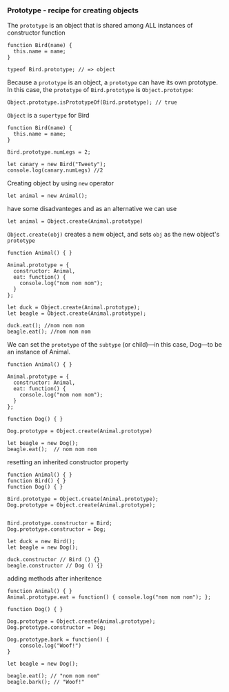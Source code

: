 ### Prototype - recipe for creating objects

The `prototype` is an object that is shared among ALL instances of constructor function

```
function Bird(name) {
  this.name = name;
}

typeof Bird.prototype; // => object
```
Because a `prototype` is an object, a `prototype` can have its own prototype. In this case, the `prototype` of `Bird.prototype` is `Object.prototype`:
```
Object.prototype.isPrototypeOf(Bird.prototype); // true
```
 `Object` is a `supertype` for Bird

```
function Bird(name) {
  this.name = name;
}

Bird.prototype.numLegs = 2;

let canary = new Bird("Tweety");
console.log(canary.numLegs) //2
```
Creating object by using `new` operator
```
let animal = new Animal();
```
have some disadvanteges and as an alternative we can use
```
let animal = Object.create(Animal.prototype)
```
`Object.create(obj)` creates a new object, and sets `obj` as the new object's `prototype`
```
function Animal() { }

Animal.prototype = {
  constructor: Animal, 
  eat: function() {
    console.log("nom nom nom");
  }
};

let duck = Object.create(Animal.prototype);
let beagle = Object.create(Animal.prototype);

duck.eat(); //nom nom nom
beagle.eat(); //nom nom nom
```
We  can set the `prototype` of the `subtype` (or child)—in this case, Dog—to be an instance of Animal.

```
function Animal() { }

Animal.prototype = {
  constructor: Animal,
  eat: function() {
    console.log("nom nom nom");
  }
};

function Dog() { }

Dog.prototype = Object.create(Animal.prototype)

let beagle = new Dog();
beagle.eat();  // nom nom nom
```

resetting an inherited constructor property
```
function Animal() { }
function Bird() { }
function Dog() { }

Bird.prototype = Object.create(Animal.prototype);
Dog.prototype = Object.create(Animal.prototype);


Bird.prototype.constructor = Bird;
Dog.prototype.constructor = Dog;

let duck = new Bird();
let beagle = new Dog();

duck.constructor // Bird () {}
beagle.constructor // Dog () {}
```
adding methods after inheritence
```
function Animal() { }
Animal.prototype.eat = function() { console.log("nom nom nom"); };

function Dog() { }

Dog.prototype = Object.create(Animal.prototype);
Dog.prototype.constructor = Dog;

Dog.prototype.bark = function() {
    console.log("Woof!")
}

let beagle = new Dog();

beagle.eat(); // "nom nom nom"
beagle.bark(); // "Woof!"
```